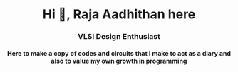 
<h1 align="center">Hi 👋, Raja Aadhithan here </h1>

<h3 align="center"></a>  VLSI Design Enthusiast </h3>

<h4 align="center">Here to make a copy of codes and circuits that I make to act as a diary and also to value my own growth in programming</h4>
